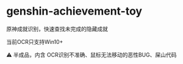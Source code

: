 # genshin-achievement-toy
原神成就识别，快速查找未完成的隐藏成就

当前OCR只支持Win10+

⚠️ 半成品，内含 OCR识别不准确、鼠标无法移动的恶性BUG、屎山代码
